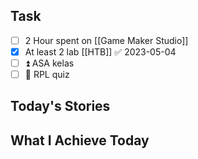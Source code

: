 ## Task

- [ ] 2 Hour spent on [[Game Maker Studio]]
- [x] At least 2 lab [[HTB]] ✅ 2023-05-04
- [ ] ⏫ ASA kelas
- [ ] 🔼 RPL quiz

## Today's Stories

## What I Achieve Today
